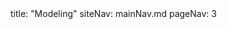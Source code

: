 <frontmatter>
title: "Modeling"
siteNav: mainNav.md
pageNav: 3
</frontmatter>

<include src="container-inPage-asFlat.md" boilerplate />
